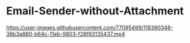 # Email-Sender-without-Attachment

https://user-images.githubusercontent.com/77095499/118390348-38b3a880-b64c-11eb-9803-f28f93135437.mp4
